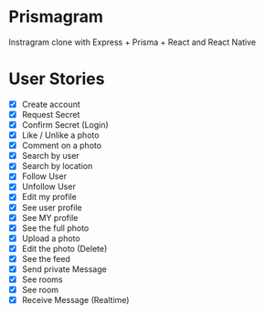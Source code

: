 # Prismagram

Instragram clone with Express + Prisma + React and React Native

# User Stories

- [x] Create account  
- [x] Request Secret  
- [x] Confirm Secret (Login)  
- [x] Like / Unlike a photo  
- [x] Comment on a photo  
- [x] Search by user  
- [x] Search by location  
- [x] Follow User  
- [x] Unfollow User  
- [x] Edit my profile  
- [x] See user profile  
- [x] See MY profile  
- [x] See the full photo  
- [x] Upload a photo  
- [x] Edit the photo (Delete)  
- [x] See the feed  
- [x] Send private Message  
- [x] See rooms  
- [x] See room  
- [x] Receive Message (Realtime)  
